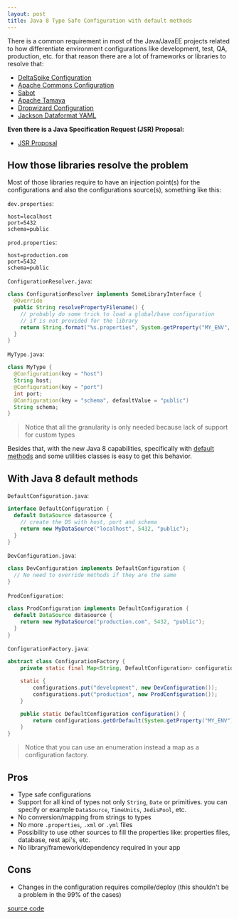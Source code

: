 ```yaml
---
layout: post
title: Java 8 Type Safe Configuration with default methods
---
```


There is a common requirement in most of the Java/JavaEE projects related to how differentiate environment configurations like development, test, QA, production, etc. for that reason there are a lot of frameworks or libraries to resolve that:

* [DeltaSpike Configuration](https://deltaspike.apache.org/documentation/configuration.html)
* [Apache Commons Configuration](http://commons.apache.org/proper/commons-configuration/)
* [Sabot](https://github.com/tomitribe/sabot)
* [Apache Tamaya](http://tamaya.incubator.apache.org/)
* [Dropwizard Configuration](http://www.dropwizard.io/0.9.1/docs/getting-started.html#creating-a-configuration-class)
* [Jackson Dataformat YAML](https://github.com/FasterXML/jackson-dataformat-yaml)

**Even there is a Java Specification Request (JSR) Proposal:**

* [JSR Proposal](https://jcp.org/aboutJava/communityprocess/ec-public/materials/2014-09-2526/JavaSEConfigProposal.pdf)

## How those libraries resolve the problem
Most of those libraries require to have an injection point(s) for the configurations and also the configurations source(s), something like this:

`dev.properties`:

```properties
host=localhost
port=5432
schema=public
```

`prod.properties`:

```properties
host=production.com
port=5432
schema=public
```

`ConfigurationResolver.java`:

```java
class ConfigurationResolver implements SomeLibraryInterface {
  @Override
  public String resolvePropertyFilename() {
    // probably do some trick to load a global/base configuration
    // if is not provided for the library
    return String.format("%s.properties", System.getProperty("MY_ENV", "dev"));
  }
}
```

`MyType.java`:

```java
class MyType {
  @Configuration(key = "host")
  String host;
  @Configuration(key = "port")
  int port;
  @Configuration(key = "schema", defaultValue = "public")
  String schema;
}
```
> Notice that all the granularity is only needed because  lack of support for custom types

Besides that, with the new Java 8 capabilities, specifically with [default methods](https://docs.oracle.com/javase/tutorial/java/IandI/defaultmethods.html) and some utilities classes is easy to get this behavior.

## With Java 8 default methods

`DefaultConfiguration.java`:

```java
interface DefaultConfiguration {
  default DataSource datasource {
    // create the DS with host, port and schema
    return new MyDataSource("localhost", 5432, "public");
  }
}
```

`DevConfiguration.java`:

```java
class DevConfiguration implements DefaultConfiguration {
  // No need to override methods if they are the same
}
```

`ProdConfiguration`:

```java
class ProdConfiguration implements DefaultConfiguration {
  default DataSource datasource {
    return new MyDataSource("production.com", 5432, "public");
  }
}
```

`ConfigurationFactory.java`:

```java
abstract class ConfigurationFactory {
    private static final Map<String, DefaultConfiguration> configurations = new HashMap<>();

    static {
        configurations.put("development", new DevConfiguration());
        configurations.put("production", new ProdConfiguration());
    }

    public static DefaultConfiguration configuration() {
        return configurations.getOrDefault(System.getProperty("MY_ENV"), new DevConfiguration());
    }
}
```
> Notice that you can use an enumeration instead a map as a configuration factory.

## Pros

* Type safe configurations
* Support for all kind of types not only ```String```, ```Date``` or primitives. you can specify or example ```DataSource```, ```TimeUnits```, ```JedisPool```, etc.
* No conversion/mapping from strings to types
* No more ```.properties```, ```.xml``` or ```.yml``` files
* Possibility to use other sources to fill the properties like: properties files, database, rest api's, etc.
* No library/framework/dependency required in your app

## Cons

* Changes in the configuration requires compile/deploy (this shouldn't be a problem in the 99% of the cases)

[source code](https://github.com/cchacin/typesafe-configuration)
